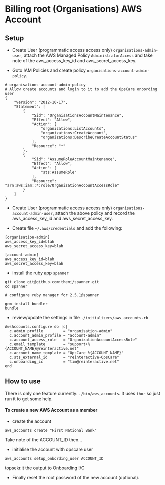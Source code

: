 # Billing root (Organisations) AWS Account

## Setup 

* Create User (programmatic access access only) `organisations-admin-user`, attach the AWS Managed Policy `AdministratorAccess` and take note of the aws_access_key_id and aws_secret_access_key.

* Goto IAM Policies and create policy `organisations-account-admin-policy`.

```
# organisations-account-admin-policy
# Allow create accounts and login to it to add the OpsCare onbording user
{
    "Version": "2012-10-17",
    "Statement": [
        {
            "Sid": "OrganisationsAccountMaintenance",
            "Effect": "Allow",
            "Action": [
                "organizations:ListAccounts",
                "organizations:CreateAccount",
                "organizations:DescribeCreateAccountStatus"
            ],
            "Resource": "*"
        },
        {
            "Sid": "AssumeRoleAccountMaintenance",
            "Effect": "Allow",
            "Action": [
                "sts:AssumeRole"
            ],
            "Resource": "arn:aws:iam::*:role/OrganizationAccountAccessRole"
        }
    ]
}
```

* Create User (programmatic access access only) `organisations-account-admin-user`, attach the above policy and record the aws_access_key_id and aws_secret_access_key.

* Create file `~/.aws/credentials` and add the following:

```
[organisation-admin]
aws_access_key_id=blah
aws_secret_access_key=blah

[account-admin]
aws_access_key_id=blah
aws_secret_access_key=blah
```

* install the ruby app `spanner`

```
git clone git@github.com:themi/spanner.git
cd spanner

# configure ruby manager for 2.5.1@spanner

gem install bundler
bundle
```

* review/update the settings in file `./initializers/aws_accounts.rb`

```
AwsAccounts.configure do |c|
  c.admin_profile         = "organisation-admin"
  c.account_admin_profile = "account-admin"
  c.account_access_role   = "OrganizationAccountAccessRole"
  c.email_template        = "support+%{ACCOUNT_NAME}@reinteractive.net"
  c.account_name_template = "OpsCare %{ACCOUNT_NAME}"
  c.sts_external_id       = "reinteractive-OpsCare"
  c.onboarding_ic         = "tim@reinteractive.net"
end
```


## How to use

There is only one feature currently: `./bin/aws_accounts`.  It uses `thor` so just run it to get some help. 


#### To create a new AWS Account as a member

* create the account

```
aws_accounts create "First National Bank"
```

Take note of the ACCOUNT_ID then...


* initialise the account with opscare user


```
aws_accounts setup_onbording_user ACCOUNT_ID
```

topsekr.it the output to Onboarding I/C 


* Finally reset the root password of the new account (optional).

